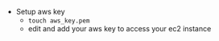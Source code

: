 

* Setup aws key
    * `touch aws_key.pem`
	* edit and add your aws key to access your ec2 instance
